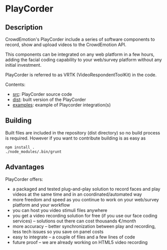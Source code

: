 PlayCorder
===========


Description
-----------

CrowdEmotion's PlayCorder include a series of software components to record,
show and upload videos to the CrowdEmotion API.

This components can be integrated on any web platform in a few hours, adding
the facial coding capability to your web/survey platform without any initial
investment.

PlayCorder is referred to as VRTK (VideoRespondentToolKit) in the code.

Contents:

 - [src](./src): PlayCorder source code
 - [dist](./dist): built version of the PlayCorder
 - [examples](./examples): example of Playcorder integration(s)


Building
--------

Built files are included in the repository (dist directory) so no build process
is required. However if you want to contribute building is as easy as

    npm install .
    ./node_modules/.bin/grunt


Advantages
----------

PlayCorder offers:

 - a packaged and tested plug-and-play solution to record faces and play videos
   at the same time and in an coordinated/automated way
 - more freedom and speed as you continue to work on your web/survey platform
   and your workflow
 - you can host you video stimuli files anywhere
 - you get a video recording solution for free (if you use our face coding
   services)
 – solutions out there can cost thousands €/month
 - more accuracy
 – better synchronization between play and recording, less tech
   issues so you save on panel costs
 - easy to integrate
 – a couple of files and a few lines of code
 - future proof
 – we are already working on HTML5 video recording

